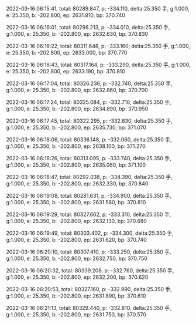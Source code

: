 2022-03-16 06:15:41, total: 80289.847, p: -334.110, delta:25.350 手, g:1.000, e: 25.350, b: -202.800, ep: 2631.810, bp: 370.740

2022-03-16 06:16:01, total: 80298.213, p: -334.010, delta:25.350 手, g:1.000, e: 25.350, b: -202.800, ep: 2632.630, bp: 370.830

2022-03-16 06:16:22, total: 80311.648, p: -333.160, delta:25.350 手, g:1.000, e: 25.350, b: -202.800, ep: 2633.000, bp: 370.770

2022-03-16 06:16:43, total: 80317.164, p: -333.290, delta:25.350 手, g:1.000, e: 25.350, b: -202.800, ep: 2633.190, bp: 370.810

2022-03-16 06:17:04, total: 80326.236, p: -332.740, delta:25.350 手, g:1.000, e: 25.350, b: -202.800, ep: 2632.860, bp: 370.700

2022-03-16 06:17:24, total: 80325.084, p: -332.710, delta:25.350 手, g:1.000, e: 25.350, b: -202.800, ep: 2634.890, bp: 370.950

2022-03-16 06:17:45, total: 80322.295, p: -332.830, delta:25.350 手, g:1.000, e: 25.350, b: -202.800, ep: 2635.730, bp: 371.070

2022-03-16 06:18:06, total: 80336.148, p: -332.060, delta:25.350 手, g:1.000, e: 25.350, b: -202.800, ep: 2638.100, bp: 371.270

2022-03-16 06:18:26, total: 80313.095, p: -333.740, delta:25.350 手, g:1.000, e: 25.350, b: -202.800, ep: 2635.060, bp: 371.100

2022-03-16 06:18:47, total: 80292.038, p: -334.390, delta:25.350 手, g:1.000, e: 25.350, b: -202.800, ep: 2632.330, bp: 370.840

2022-03-16 06:19:08, total: 80281.631, p: -334.900, delta:25.350 手, g:1.000, e: 25.350, b: -202.800, ep: 2631.580, bp: 370.810

2022-03-16 06:19:29, total: 80327.662, p: -333.310, delta:25.350 手, g:1.000, e: 25.350, b: -202.800, ep: 2632.130, bp: 370.680

2022-03-16 06:19:49, total: 80303.402, p: -334.300, delta:25.350 手, g:1.000, e: 25.350, b: -202.800, ep: 2631.620, bp: 370.740

2022-03-16 06:20:10, total: 80307.410, p: -333.250, delta:25.350 手, g:1.000, e: 25.350, b: -202.800, ep: 2632.750, bp: 370.750

2022-03-16 06:20:32, total: 80339.208, p: -332.760, delta:25.350 手, g:1.000, e: 25.350, b: -202.800, ep: 2632.200, bp: 370.620

2022-03-16 06:20:53, total: 80327.160, p: -332.990, delta:25.350 手, g:1.000, e: 25.350, b: -202.800, ep: 2631.890, bp: 370.610

2022-03-16 06:21:13, total: 80329.440, p: -332.810, delta:25.350 手, g:1.000, e: 25.350, b: -202.800, ep: 2631.750, bp: 370.570